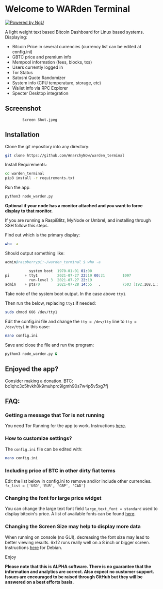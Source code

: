 # Welcome to WARden Terminal

[![Powered by NgU](https://img.shields.io/badge/Powered%20by-NGU%20Technology-orange.svg)](https://bitcoin.org)

A light weight text based Bitcoin Dashboard for Linux based systems.
Displaying:

- Bitcoin Price in several currencies (currency list can be edited at config.ini)
- GBTC price and premium info
- Mempool information (fees, blocks, txs)
- Users currently logged in
- Tor Status
- Satoshi Quote Randomizer
- System info (CPU temperature, storage, etc)
- Wallet info via RPC Explorer
- Specter Desktop integration

## Screenshot




            Screen Shot.jpeg
          
  

## Installation

Clone the git repository into any directory:

```bash
git clone https://github.com/AnarchyNow/warden_terminal 
```

Install Requirements:

```bash
cd warden_terminal
pip3 install -r requirements.txt
```

Run the app:

```bash
python3 node_warden.py
```

**Optional if your node has a monitor attached and you want to force display to that monitor.**

If you are running a RaspiBlitz, MyNode or Umbrel, and installing through SSH follow this steps.

Find out which is the primary display:

```bash
who -a
```

Should output something like:

```s
admin@raspberrypi:~/warden_terminal $ who -a

           system boot  1970-01-01 01:00
pi       + tty1         2021-07-27 22:19 00:21        1097
           run-level 3  2021-07-27 22:19
admin    + pts/0        2021-07-28 14:55   .          7503 (192.168.1.123)
```

Take note of the system boot output. In the case above `tty1`.

Then run the below, replacing `tty1` if needed:

```bash
sudo chmod 666 /dev/tty1
```

Edit the config.ini file and change the `tty = /dev/tty` line to `tty = /dev/tty1` in this case:

```bash
nano config.ini
```

Save and close the file and run the program:

```bash
python3 node_warden.py &
```

## Enjoyed the app?

Consider making a donation.
BTC: bc1qhc3c5hvkh0k9muhprc9lgmh90s7w4p5v5xg7fj

## FAQ:

### Getting a message that Tor is not running

You need Tor Running for the app to work. Instructions [here](https://2019.www.torproject.org/docs/debian.html.en).

### How to customize settings?

The `config.ini` file can be edited with:

```bash
nano config.ini
```

### Including price of BTC in other dirty fiat terms

Edit the list below in config.ini to remove and/or include other currencies.
`fx_list = ['USD','EUR', 'GBP', 'CAD']`

### Changing the font for large price widget

You can change the large text font field `large_text_font = standard` used to display bitcoin's price.
A list of available fonts can be found [here](http://www.figlet.org/).

### Changing the Screen Size may help to display more data

When running on console (no GUI), decreasing the font size may lead to better viewing results. 6x12 runs really well on a 8 inch or bigger screen. Instructions [here](https://www.raspberrypi-spy.co.uk/2014/04/how-to-change-the-command-line-font-size/#:~:text=Using%20the%20up%2Fdown%20arrow%20keys%20select%20%E2%80%9C16%C3%9732,the%20size%20of%20the%20default.) for Debian.

Enjoy

**Please note that this is ALPHA software. There is no guarantee that the
information and analytics are correct. Also expect no customer support. Issues are encouraged to be raised through GitHub but they will be answered on a best efforts basis.**
